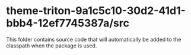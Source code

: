 # theme-triton-9a1c5c10-30d2-41d1-bbb4-12ef7745387a/src

This folder contains source code that will automatically be added to the classpath when
the package is used.
